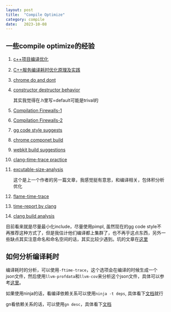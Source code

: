 ```yaml
---
layout: post
title:  "Compile Optimize"
category: compile
date:   2023-10-08
---
```



## 一些compile optimize的经验

1. [c++项目编译优化](https://bot-man-jl.github.io/articles/?post=2022/Cpp-Project-Compile-Optimization)

2. [C++服务编译耗时优化原理及实践](https://tech.meituan.com/2020/12/10/apache-kylin-practice-in-meituan.html)

3. [chrome do and dont](https://github.com/chromium/chromium/blob/master/styleguide/c%2B%2B/c%2B%2B-dos-and-donts.md#minimize-code-in-headers)

4. [constructor destructor behavior](https://www.chromium.org/developers/coding-style/chromium-style-checker-errors/#constructordestructor-errors)
    
    其实我觉得在.h里写=default可能是trival的

5. [Compilation Firewalls-1](https://herbsutter.com/gotw/_100/)

6. [Compilation Firewalls-2](https://herbsutter.com/gotw/_101/)

7. [gg code style suggests](https://google.github.io/styleguide/cppguide.html#The__define_Guard)

8. [chrome componet build](https://github.com/chromium/chromium/blob/master/docs/component_build.md)

9. [webkit build suggestions](https://trac.webkit.org/wiki/AnalyzingBuildPerformance)

10. [clang-time-trace practice](https://www.snsystems.com/technology/tech-blog/clang-time-trace-feature)

11. [excutable-size-analysis](https://snsystems.com/technology/tech-blog/analyzing-the-size-of-the-compiler-executable)
    
    这个是上一个作者的另一篇文章，我感觉挺有意思，和编译相关，包体积分析优化

12. [flame-time-trace](https://aras-p.info/blog/2019/01/16/time-trace-timeline-flame-chart-profiler-for-Clang/)

13. [time-report by clang](https://aras-p.info/blog/2019/01/12/Investigating-compile-times-and-Clang-ftime-report/)

14. [clang build analysis](https://aras-p.info/blog/2019/09/28/Clang-Build-Analyzer/)

目前看来就是尽量最小化include，尽量使用pimpl, 虽然现在的gg code style不再推荐这种方式了，但是我估计他们编译都上集群了，也不再乎这点东西，另外一些缺点其实注意命名和命名空间的话，其实比较少遇到。坑的文章在[这里](https://www.zhihu.com/question/63201378)

## 如何分析编译耗时

编译耗时的分析，可以使用`-ftime-trace`，这个选项会在编译的时候生成一个json文件，然后使用`llvm-profdata`和`llvm-cov`来分析这个json文件，具体可以参考[这里](https://clang.llvm.org/docs/CommandGuide/clang.html#cmdoption-ftime-trace)。

如果使用ninja的话，看编译依赖关系可以使用`ninja -t deps`, 具体看下[文档](https://ninja-build.org/manual.html#_extra_tools)就行

gn看依赖关系的话，可以使用`gn desc`，具体看下[文档](https://gn.googlesource.com/gn/+/master/docs/reference.md#cmd_desc)

